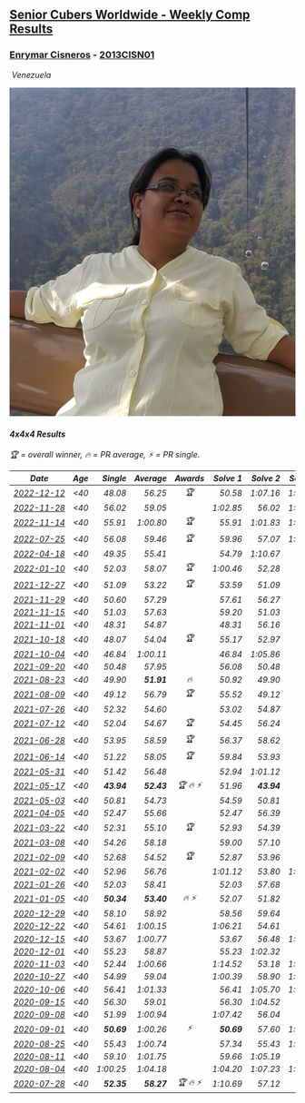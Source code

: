 <style>table {white-space: nowrap;}</style>
<link rel="stylesheet" type="text/css" href="/scw-comp/css/flags.css" />

## [Senior Cubers Worldwide - Weekly Comp Results](/scw-comp/results/)
### [Enrymar Cisneros](README.md) - [2013CISN01](https://www.worldcubeassociation.org/persons/2013CISN01?event=444)

<i class="flag flag-VE" />&nbsp;Venezuela

![Enrymar Cisneros](1530205432.jpg)

#### 4x4x4 Results

<span style="white-space: nowrap;">🏆 = overall winner</span>, <span style="white-space: nowrap;">🔥 = PR average</span>, <span style="white-space: nowrap;">⚡ = PR single</span>.

| Date | Age | Single | Average | Awards | Solve 1 | Solve 2 | Solve 3 | Solve 4 | Solve 5 | Video |
| :--: | :--: | --: | --: | :--: | --: | --: | --: | --: | --: | :-- |
| [2022-12-12](../../results/2022-12-12/444.md) | <40 | 48.08 | 56.25 | 🏆 | 50.58 | 1:07.16 | 1:01.04 | 48.08 | 57.12 | [Desktop](https://www.facebook.com/events/1310297966473638/permalink/1321890638647704) / [Mobile](https://m.facebook.com/events/1310297966473638?view=permalink&id=1321890638647704) |
| [2022-11-28](../../results/2022-11-28/444.md) | <40 | 56.02 | 59.05 |  | 1:02.85 | 56.02 | 1:10.27 | 57.17 | 57.12 | [Desktop](https://www.facebook.com/events/1208453943094393/permalink/1218316855441435) / [Mobile](https://m.facebook.com/events/1208453943094393?view=permalink&id=1218316855441435) |
| [2022-11-14](../../results/2022-11-14/444.md) | <40 | 55.91 | 1:00.80 | 🏆 | 55.91 | 1:01.83 | 1:03.51 | 57.05 | 1:05.40 | [Desktop](https://www.facebook.com/events/823524585526773/permalink/833312437881321) / [Mobile](https://m.facebook.com/events/823524585526773?view=permalink&id=833312437881321) |
| [2022-07-25](../../results/2022-07-25/444.md) | <40 | 56.08 | 59.46 | 🏆 | 59.96 | 57.07 | 1:08.93 | 56.08 | 1:01.34 | [Desktop](https://www.facebook.com/events/1016110945736319/permalink/1024742618206485) / [Mobile](https://m.facebook.com/events/1016110945736319?view=permalink&id=1024742618206485) |
| [2022-04-18](../../results/2022-04-18/444.md) | <40 | 49.35 | 55.41 |  | 54.79 | 1:10.67 | 49.35 | 56.88 | 54.56 | [Desktop](https://www.facebook.com/events/651121915952604/permalink/659528895111906) / [Mobile](https://m.facebook.com/events/651121915952604?view=permalink&id=659528895111906) |
| [2022-01-10](../../results/2022-01-10/444.md) | <40 | 52.03 | 58.07 | 🏆 | 1:00.46 | 52.28 | 52.03 | 1:01.47 | 1:02.06 | [Desktop](https://www.facebook.com/events/895021754505723/permalink/902706730403892) / [Mobile](https://m.facebook.com/events/895021754505723?view=permalink&id=902706730403892) |
| [2021-12-27](../../results/2021-12-27/444.md) | <40 | 51.09 | 53.22 | 🏆 | 53.59 | 51.09 | 52.06 | 54.00 | 1:06.77 | [Desktop](https://www.facebook.com/events/364077578855426/permalink/371693138093870) / [Mobile](https://m.facebook.com/events/364077578855426?view=permalink&id=371693138093870) |
| [2021-11-29](../../results/2021-11-29/444.md) | <40 | 50.60 | 57.29 |  | 57.61 | 56.27 | 57.98 | 1:03.95 | 50.60 | [Desktop](https://www.facebook.com/events/293852429335502/permalink/302405575146854) / [Mobile](https://m.facebook.com/events/293852429335502?view=permalink&id=302405575146854) |
| [2021-11-15](../../results/2021-11-15/444.md) | <40 | 51.03 | 57.63 |  | 59.20 | 51.03 | 54.63 | 59.07 | 1:00.35 | [Desktop](https://www.facebook.com/events/1073199523496198/permalink/1081410432675107) / [Mobile](https://m.facebook.com/events/1073199523496198?view=permalink&id=1081410432675107) |
| [2021-11-01](../../results/2021-11-01/444.md) | <40 | 48.31 | 54.87 |  | 48.31 | 56.16 | 52.64 | 55.82 | 58.96 | [Desktop](https://www.facebook.com/events/1122485874951081/permalink/1131306014069067) / [Mobile](https://m.facebook.com/events/1122485874951081?view=permalink&id=1131306014069067) |
| [2021-10-18](../../results/2021-10-18/444.md) | <40 | 48.07 | 54.04 | 🏆 | 55.17 | 52.97 | 56.53 | 48.07 | 53.97 | [Desktop](https://www.facebook.com/events/917344582209340/permalink/927186794558452) / [Mobile](https://m.facebook.com/events/917344582209340?view=permalink&id=927186794558452) |
| [2021-10-04](../../results/2021-10-04/444.md) | <40 | 46.84 | 1:00.11 |  | 46.84 | 1:05.86 | 59.82 | 1:05.14 | 55.38 | [Desktop](https://www.facebook.com/events/150603127207792/permalink/158816103053161) / [Mobile](https://m.facebook.com/events/150603127207792?view=permalink&id=158816103053161) |
| [2021-09-20](../../results/2021-09-20/444.md) | <40 | 50.48 | 57.95 |  | 56.08 | 50.48 | 54.13 | 1:05.40 | 1:03.63 | [Desktop](https://www.facebook.com/events/4223726381008841/permalink/4268914799823332) / [Mobile](https://m.facebook.com/events/4223726381008841?view=permalink&id=4268914799823332) |
| [2021-08-23](../../results/2021-08-23/444.md) | <40 | 49.90 | **51.91** | 🔥 | 50.92 | 49.90 | 52.64 | 1:00.87 | 52.16 | [Desktop](https://www.facebook.com/events/1108693076205590/permalink/1117204518687779) / [Mobile](https://m.facebook.com/events/1108693076205590?view=permalink&id=1117204518687779) |
| [2021-08-09](../../results/2021-08-09/444.md) | <40 | 49.12 | 56.79 | 🏆 | 55.52 | 49.12 | 55.92 | 1:01.63 | 58.93 | [Desktop](https://www.facebook.com/events/2863148610663733/permalink/2872984183013509) / [Mobile](https://m.facebook.com/events/2863148610663733?view=permalink&id=2872984183013509) |
| [2021-07-26](../../results/2021-07-26/444.md) | <40 | 52.32 | 54.60 |  | 53.02 | 54.87 | 52.32 | 1:00.33 | 55.91 | [Desktop](https://www.facebook.com/events/210838191047415/permalink/221291673335400) / [Mobile](https://m.facebook.com/events/210838191047415?view=permalink&id=221291673335400) |
| [2021-07-12](../../results/2021-07-12/444.md) | <40 | 52.04 | 54.67 | 🏆 | 54.45 | 56.24 | 57.93 | 53.31 | 52.04 | [Desktop](https://www.facebook.com/events/3019269651530977/permalink/3055818344542774) / [Mobile](https://m.facebook.com/events/3019269651530977?view=permalink&id=3055818344542774) |
| [2021-06-28](../../results/2021-06-28/444.md) | <40 | 53.95 | 58.59 | 🏆 | 56.37 | 58.62 | 53.95 | 1:00.79 | 1:01.93 | [Desktop](https://www.facebook.com/events/248738199926629/permalink/256264782507304) / [Mobile](https://m.facebook.com/events/248738199926629?view=permalink&id=256264782507304) |
| [2021-06-14](../../results/2021-06-14/444.md) | <40 | 51.22 | 58.05 | 🏆 | 59.84 | 53.93 | 51.22 | 1:00.39 | 1:01.93 | [Desktop](https://www.facebook.com/events/833966864162581/permalink/842464873312780) / [Mobile](https://m.facebook.com/events/833966864162581?view=permalink&id=842464873312780) |
| [2021-05-31](../../results/2021-05-31/444.md) | <40 | 51.42 | 56.48 |  | 52.94 | 1:01.12 | 51.42 | 56.36 | 1:00.14 | [Desktop](https://www.facebook.com/events/1677723082618127/permalink/1684132855310483) / [Mobile](https://m.facebook.com/events/1677723082618127?view=permalink&id=1684132855310483) |
| [2021-05-17](../../results/2021-05-17/444.md) | <40 | **43.94** | **52.43** | 🏆 🔥 ⚡ | 51.96 | **43.94** | 56.27 | 49.07 | 1:04.87 | [Desktop](https://www.facebook.com/events/373354890741855/permalink/379315243479153) / [Mobile](https://m.facebook.com/events/373354890741855?view=permalink&id=379315243479153) |
| [2021-05-03](../../results/2021-05-03/444.md) | <40 | 50.81 | 54.73 |  | 54.59 | 50.81 | 57.96 | 53.34 | 56.27 | [Desktop](https://www.facebook.com/events/158701836186375/permalink/164234318966460) / [Mobile](https://m.facebook.com/events/158701836186375?view=permalink&id=164234318966460) |
| [2021-04-05](../../results/2021-04-05/444.md) | <40 | 52.47 | 55.66 |  | 52.47 | 56.39 | 53.35 | 57.24 | 1:04.44 | [Desktop](https://www.facebook.com/events/2619499895016321/permalink/2629279060705071) / [Mobile](https://m.facebook.com/events/2619499895016321?view=permalink&id=2629279060705071) |
| [2021-03-22](../../results/2021-03-22/444.md) | <40 | 52.31 | 55.10 | 🏆 | 52.93 | 54.39 | 57.99 | 52.31 | 1:20.24 | [Desktop](https://www.facebook.com/events/2537500386546221/permalink/2546950388934554) / [Mobile](https://m.facebook.com/events/2537500386546221?view=permalink&id=2546950388934554) |
| [2021-03-08](../../results/2021-03-08/444.md) | <40 | 54.26 | 58.18 |  | 59.00 | 57.10 | 54.26 | 58.60 | 58.85 | [Desktop](https://www.facebook.com/events/161142189072151/permalink/167583341761369) / [Mobile](https://m.facebook.com/events/161142189072151?view=permalink&id=167583341761369) |
| [2021-02-09](../../results/2021-02-09/444.md) | <40 | 52.68 | 54.52 | 🏆 | 52.87 | 53.96 | 52.68 | 59.87 | 56.74 | [Desktop](https://www.facebook.com/events/1072787469872680/permalink/1077006539450773) / [Mobile](https://m.facebook.com/events/1072787469872680?view=permalink&id=1077006539450773) |
| [2021-02-02](../../results/2021-02-02/444.md) | <40 | 52.96 | 56.76 |  | 1:01.12 | 53.80 | 1:00.82 | 55.65 | 52.96 | [Desktop](https://www.facebook.com/events/419241732746821/permalink/422750969062564) / [Mobile](https://m.facebook.com/events/419241732746821?view=permalink&id=422750969062564) |
| [2021-01-26](../../results/2021-01-26/444.md) | <40 | 52.03 | 58.41 |  | 52.03 | 57.68 | 59.44 | 1:01.90 | 58.12 | [Desktop](https://www.facebook.com/events/886756952081472/permalink/890875725002928) / [Mobile](https://m.facebook.com/events/886756952081472?view=permalink&id=890875725002928) |
| [2021-01-05](../../results/2021-01-05/444.md) | <40 | **50.34** | **53.40** | 🔥 ⚡ | 52.07 | 51.82 | 56.32 | **50.34** | DNF | [Desktop](https://www.facebook.com/events/438895340619582/permalink/443017793540670) / [Mobile](https://m.facebook.com/events/438895340619582?view=permalink&id=443017793540670) |
| [2020-12-29](../../results/2020-12-29/444.md) | <40 | 58.10 | 58.92 |  | 58.56 | 59.64 | 58.10 | 58.56 | 1:05.79 | [Desktop](https://www.facebook.com/events/1086076581855919/permalink/1089744141489163) / [Mobile](https://m.facebook.com/events/1086076581855919?view=permalink&id=1089744141489163) |
| [2020-12-22](../../results/2020-12-22/444.md) | <40 | 54.61 | 1:00.15 |  | 1:06.21 | 54.61 | 55.54 | 58.76 | 1:06.15 | [Desktop](https://www.facebook.com/events/202563571576862/permalink/208000081033211) / [Mobile](https://m.facebook.com/events/202563571576862?view=permalink&id=208000081033211) |
| [2020-12-15](../../results/2020-12-15/444.md) | <40 | 53.67 | 1:00.77 |  | 53.67 | 56.48 | 1:03.61 | 1:02.23 | 1:07.99 | [Desktop](https://www.facebook.com/events/380879093195746/permalink/384633492820306) / [Mobile](https://m.facebook.com/events/380879093195746?view=permalink&id=384633492820306) |
| [2020-12-01](../../results/2020-12-01/444.md) | <40 | 55.23 | 58.87 |  | 55.23 | 1:02.32 | 58.41 | 1:00.91 | 57.29 | [Desktop](https://www.facebook.com/events/1067911153659963/permalink/1072459606538451) / [Mobile](https://m.facebook.com/events/1067911153659963?view=permalink&id=1072459606538451) |
| [2020-11-03](../../results/2020-11-03/444.md) | <40 | 52.44 | 1:00.66 |  | 1:14.52 | 53.18 | 1:09.39 | 52.44 | 59.40 | [Desktop](https://www.facebook.com/events/391709741873523/permalink/397208251323672) / [Mobile](https://m.facebook.com/events/391709741873523?view=permalink&id=397208251323672) |
| [2020-10-27](../../results/2020-10-27/444.md) | <40 | 54.99 | 59.04 |  | 1:00.39 | 58.90 | 1:03.52 | 57.83 | 54.99 | [Desktop](https://www.facebook.com/events/1621959871298390/permalink/1628678960626481) / [Mobile](https://m.facebook.com/events/1621959871298390?view=permalink&id=1628678960626481) |
| [2020-10-06](../../results/2020-10-06/444.md) | <40 | 56.41 | 1:01.33 |  | 56.41 | 1:05.70 | 1:02.96 | 1:01.57 | 59.47 | [Desktop](https://www.facebook.com/events/2766581680255939/permalink/2772796936301080) / [Mobile](https://m.facebook.com/events/2766581680255939?view=permalink&id=2772796936301080) |
| [2020-09-15](../../results/2020-09-15/444.md) | <40 | 56.30 | 59.01 |  | 56.30 | 1:04.52 | 59.30 | 59.45 | 58.28 | [Desktop](https://www.facebook.com/events/655903882008117/permalink/661018164830022) / [Mobile](https://m.facebook.com/events/655903882008117?view=permalink&id=661018164830022) |
| [2020-09-08](../../results/2020-09-08/444.md) | <40 | 51.99 | 1:00.94 |  | 1:07.42 | 56.04 | 59.35 | 1:12.46 | 51.99 | [Desktop](https://www.facebook.com/events/342884623427933/permalink/347790779603984) / [Mobile](https://m.facebook.com/events/342884623427933?view=permalink&id=347790779603984) |
| [2020-09-01](../../results/2020-09-01/444.md) | <40 | **50.69** | 1:00.26 | ⚡ | **50.69** | 57.60 | 1:05.78 | 1:03.80 | 59.37 | [Desktop](https://www.facebook.com/events/987180995036806/permalink/992565827831656) / [Mobile](https://m.facebook.com/events/987180995036806?view=permalink&id=992565827831656) |
| [2020-08-25](../../results/2020-08-25/444.md) | <40 | 55.43 | 1:00.74 |  | 57.34 | 55.43 | 1:06.81 | 58.07 | 1:11.35 | [Desktop](https://www.facebook.com/events/375269430142971/permalink/379975593005688) / [Mobile](https://m.facebook.com/events/375269430142971?view=permalink&id=379975593005688) |
| [2020-08-11](../../results/2020-08-11/444.md) | <40 | 59.10 | 1:01.75 |  | 59.66 | 1:05.19 | 59.10 | 1:06.61 | 1:00.41 | [Desktop](https://www.facebook.com/events/1112228215845470/permalink/1117927325275559) / [Mobile](https://m.facebook.com/events/1112228215845470?view=permalink&id=1117927325275559) |
| [2020-08-04](../../results/2020-08-04/444.md) | <40 | 1:00.25 | 1:04.18 |  | 1:04.20 | 1:07.23 | 1:00.25 | 1:01.10 | 1:09.31 | [Desktop](https://www.facebook.com/events/770016233779888/permalink/775839526530892) / [Mobile](https://m.facebook.com/events/770016233779888?view=permalink&id=775839526530892) |
| [2020-07-28](../../results/2020-07-28/444.md) | <40 | **52.35** | **58.27** | 🏆 🔥 ⚡ | 1:10.69 | 57.12 | 58.48 | 59.20 | **52.35** | [Desktop](https://www.facebook.com/events/299658408049797/permalink/303479464334358) / [Mobile](https://m.facebook.com/events/299658408049797?view=permalink&id=303479464334358) |


<!-- Global site tag (gtag.js) - Google Analytics -->
<script async src="https://www.googletagmanager.com/gtag/js?id=UA-86348435-3"></script>
<script>window.dataLayer = window.dataLayer || []; function gtag() {dataLayer.push(arguments);} gtag('js', new Date()); gtag('config', 'UA-86348435-3');</script>
